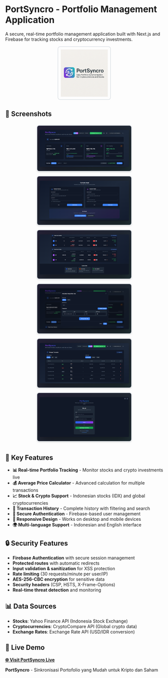 # PortSyncro - Portfolio Management Application

A secure, real-time portfolio management application built with Next.js and Firebase for tracking stocks and cryptocurrency investments.

<div align="center">
  <img src="public/img/mainlogo.png" alt="PortSyncro Logo" width="150" style="border: 2px solid #e1e5e9; border-radius: 8px; padding: 8px;">
</div>

## 📸 Screenshots

<div align="center">
  <img src="public/img/dashboard.png" alt="Dashboard" width="300" style="border: 2px solid #e1e5e9; border-radius: 8px; box-shadow: 0 2px 4px rgba(0,0,0,0.1); margin: 5px;">
  <img src="public/img/addasset.png" alt="Add Asset" width="300" style="border: 2px solid #e1e5e9; border-radius: 8px; box-shadow: 0 2px 4px rgba(0,0,0,0.1); margin: 5px;">
  <br>
  <img src="public/img/asset.png" alt="Asset View" width="300" style="border: 2px solid #e1e5e9; border-radius: 8px; box-shadow: 0 2px 4px rgba(0,0,0,0.1); margin: 5px;">
  <img src="public/img/avgcalc1.png" alt="Average Calculator" width="300" style="border: 2px solid #e1e5e9; border-radius: 8px; box-shadow: 0 2px 4px rgba(0,0,0,0.1); margin: 5px;">
  <br>
  <img src="public/img/history.png" alt="History" width="300" style="border: 2px solid #e1e5e9; border-radius: 8px; box-shadow: 0 2px 4px rgba(0,0,0,0.1); margin: 5px;">
  <img src="public/img/login.png" alt="Login" width="300" style="border: 2px solid #e1e5e9; border-radius: 8px; box-shadow: 0 2px 4px rgba(0,0,0,0.1); margin: 5px;">
</div>


## 🌟 Key Features

- **📊 Real-time Portfolio Tracking** - Monitor stocks and crypto investments live
- **💰 Average Price Calculator** - Advanced calculation for multiple transactions
- **📈 Stock & Crypto Support** - Indonesian stocks (IDX) and global cryptocurrencies
- **🔄 Transaction History** - Complete history with filtering and search
- **🔐 Secure Authentication** - Firebase-based user management
- **📱 Responsive Design** - Works on desktop and mobile devices
- **🌍 Multi-language Support** - Indonesian and English interface

## 🔒 Security Features

- **Firebase Authentication** with secure session management
- **Protected routes** with automatic redirects
- **Input validation & sanitization** for XSS protection
- **Rate limiting** (30 requests/minute per user/IP)
- **AES-256-CBC encryption** for sensitive data
- **Security headers** (CSP, HSTS, X-Frame-Options)
- **Real-time threat detection** and monitoring

## 📊 Data Sources

- **Stocks**: Yahoo Finance API (Indonesia Stock Exchange)
- **Cryptocurrencies**: CryptoCompare API (Global crypto data)
- **Exchange Rates**: Exchange Rate API (USD/IDR conversion)

## 🔗 Live Demo

**[🌐 Visit PortSyncro Live](https://portsyncro.arfan.biz.id/)**


**PortSyncro** - Sinkronisasi Portofolio yang Mudah untuk Kripto dan Saham
